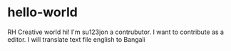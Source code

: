 # hello-world
RH Creative world
hi! I'm su123jon a contrubutor. I want to contribute as a editor.
I will translate text file english to Bangali
